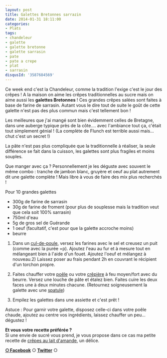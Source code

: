 ```yaml
---
layout: post
title: Galettes Bretonnes sarrazin
date: 2014-01-31 18:11:00
categories: 
- Plats
tags: 
- chandeleur
- galette
- galette bretonne
- galette sarrasin
- pate
- pate a crepe
- plat
- sarrasin
disqusId: '3587684569'
---
```


Ce week end c'est la Chandeleur, comme la tradition l'exige c'est le jour des crêpes ! A la maison on aime les crêpes traditionnelles au sucre mais on aime aussi les **galettes Bretonnes** ! Ces grandes crêpes salées sont faites à base de farine de sarrasin. Autant vous le dire tout de suite le goût de cette galette n'est pas des plus commun mais c'est tellement bon !

Les meilleures que j'ai mangé sont bien évidemment celles de Bretagne, dans une auberge typique près de la côte.... avec l'ambiance tout ça, c'était tout simplement génial ! (La complète de Flunch est terrible aussi mais... chut c'est un secret !)

La pâte n'est pas plus compliquée que la traditionnelle à réaliser, la seule différence se fait dans la cuisson, les galettes sont plus fragiles et moins souples.

Que manger avec ça ? Personnellement je les déguste avec souvent le même combo : tranche de jambon blanc, gruyère et oeuf au plat autrement dit une galette complète ! Mais libre à vous de faire des mix plus recherchés !



Pour 10 grandes galettes

- 300g de farine de sarrasin  
- 30g de farine de froment (pour plus de souplesse mais la tradition veut que cela soit 100% sarrasin)  
- 750ml d'eau  
- 5g de gros sel de Guérande  
- 1 oeuf (facultatif, c'est pour que la galette accroche moins)  
- beurre



1) Dans un [cul-de-poule](http://www.rueducommerce.fr/m/pl/malid:48515370), versez les farines avec le sel et creusez un puit (comme avec la purée =p). Ajoutez l'eau au fur et à mesure tout en mélangeant bien à l'aide d'un fouet. Ajoutez l'oeuf et mélangez à nouveau.2) Laissez poser au frais pendant 2h en couvrant le récipient d'un torchon propre.

4) Faites chauffer votre [poêle](http://www.rueducommerce.fr/m/pl/malid:4769951) ou votre [crêpière](http://www.rueducommerce.fr/m/pl/malid:15123296) à feu moyen/fort avec du beurre. Versez une louche de pâte et étalez bien. Faites cuire les deux faces une à deux minutes chacune. (Retournez soigneusement la galette avec une [spatule](http://www.rueducommerce.fr/m/pl/malid:48515367))

5) Empilez les galettes dans une assiette et c'est prêt !

Astuce : Pour garnir votre galette, disposez celle-ci dans votre poêle chaude, ajoutez au centre vos ingrédients, laissez chauffer un peu... dégustez !



**Et vous votre recette préférée ?**  
Si une envie de sucré vous prend, je vous propose dans ce cas ma petite recette de [crêpes au lait d'amande](http://www.crokmou.com/2013/01/crepes-au-lait-damande-et-autres.html), un délice.

[**○<span style="font-size: xx-small; margin: 0px; outline: 0px; padding: 0px;"><span style="font-family: Arial, Helvetica, sans-serif; margin: 0px; outline: 0px; padding: 0px;"> </span></span>Facebook**](https://www.facebook.com/pages/CroKMou/148093255259077) ○ [**Twitter**](https://twitter.com/Crokmou) ○ 